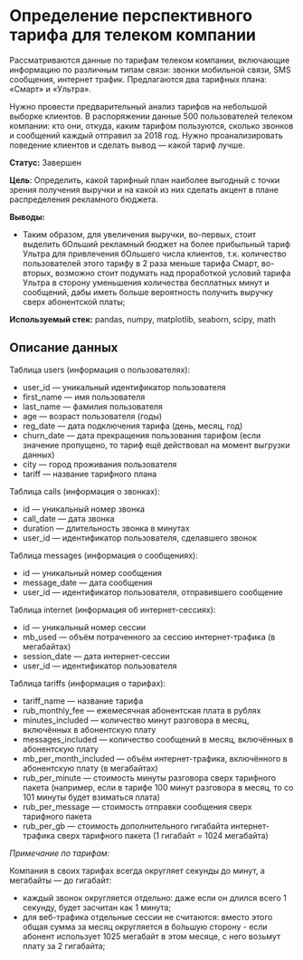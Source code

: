 # Определение перспективного тарифа для телеком компании
Рассматриваются данные по тарифам телеком компании, включающие информацию по различным типам связи: звонки мобильной связи, SMS сообщения, интернет трафик. Предлагаются два тарифных плана: «Смарт» и «Ультра».


Нужно провести предварительный анализ тарифов на небольшой выборке клиентов. В распоряжении данные 500 пользователей телеком компании: кто они, откуда, каким тарифом пользуются, сколько звонков и сообщений каждый отправил за 2018 год. Нужно проанализировать поведение клиентов и сделать вывод — какой тариф лучше.

**Статус:** Завершен

**Цель**: Определить, какой тарифный план наиболее выгодный с точки зрения получения выручки и на какой из них сделать акцент в плане распределения рекламного бюджета.

**Выводы:**
  - Таким образом, для увеличения выручки, во-первых, стоит выделить бОльший рекламный бюджет на более прибыльный тариф Ультра для привлечения бОльшего числа клиентов, т.к. количество пользователей этого тарифу в 2 раза меньше тарифа Смарт, во-вторых, возможно стоит подумать над проработкой условий тарифа Ультра в сторону уменьшения количества бесплатных минут и сообщений, дабы иметь больше вероятность получить выручку сверх абонентской платы;

**Используемый стек:** pandas, numpy, matplotlib, seaborn, scipy, math

## Описание данных
Таблица users (информация о пользователях):
  - user_id — уникальный идентификатор пользователя
  - first_name — имя пользователя
  - last_name — фамилия пользователя
  - age — возраст пользователя (годы)
  - reg_date — дата подключения тарифа (день, месяц, год)
  - churn_date — дата прекращения пользования тарифом (если значение пропущено, то тариф ещё действовал на момент выгрузки данных)
  - city — город проживания пользователя
  - tariff — название тарифного плана

Таблица calls (информация о звонках):
  - id — уникальный номер звонка
  - call_date — дата звонка
  - duration — длительность звонка в минутах
  - user_id — идентификатор пользователя, сделавшего звонок

Таблица messages (информация о сообщениях):
  - id — уникальный номер сообщения
  - message_date — дата сообщения
  - user_id — идентификатор пользователя, отправившего сообщение

Таблица internet (информация об интернет-сессиях):
  - id — уникальный номер сессии
  - mb_used — объём потраченного за сессию интернет-трафика (в мегабайтах)
  - session_date — дата интернет-сессии
  - user_id — идентификатор пользователя

Таблица tariffs (информация о тарифах):
  - tariff_name — название тарифа
  - rub_monthly_fee — ежемесячная абонентская плата в рублях
  - minutes_included — количество минут разговора в месяц, включённых в абонентскую плату
  - messages_included — количество сообщений в месяц, включённых в абонентскую плату
  - mb_per_month_included — объём интернет-трафика, включённого в абонентскую плату (в мегабайтах)
  - rub_per_minute — стоимость минуты разговора сверх тарифного пакета (например, если в тарифе 100 минут разговора в месяц, то со 101 минуты будет взиматься плата)
  - rub_per_message — стоимость отправки сообщения сверх тарифного пакета
  - rub_per_gb — стоимость дополнительного гигабайта интернет-трафика сверх тарифного пакета (1 гигабайт = 1024 мегабайта)

*Примечание по тарифам:*

Компания в своих тарифах всегда округляет секунды до минут, а мегабайты — до гигабайт:

  - каждый звонок округляется отдельно: даже если он длился всего 1 секунду, будет засчитан как 1 минута;
  - для веб-трафика отдельные сессии не считаются: вместо этого общая сумма за месяц округляется в бо́льшую сторону - если абонент использует 1025 мегабайт в этом месяце, с него возьмут плату за 2 гигабайта;
